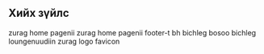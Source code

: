 ## Хийх зүйлс
zurag home pagenii zurag 
home pagenii footer-t bh bichleg bosoo bichleg 
loungenuudiin zurag 
logo 
favicon